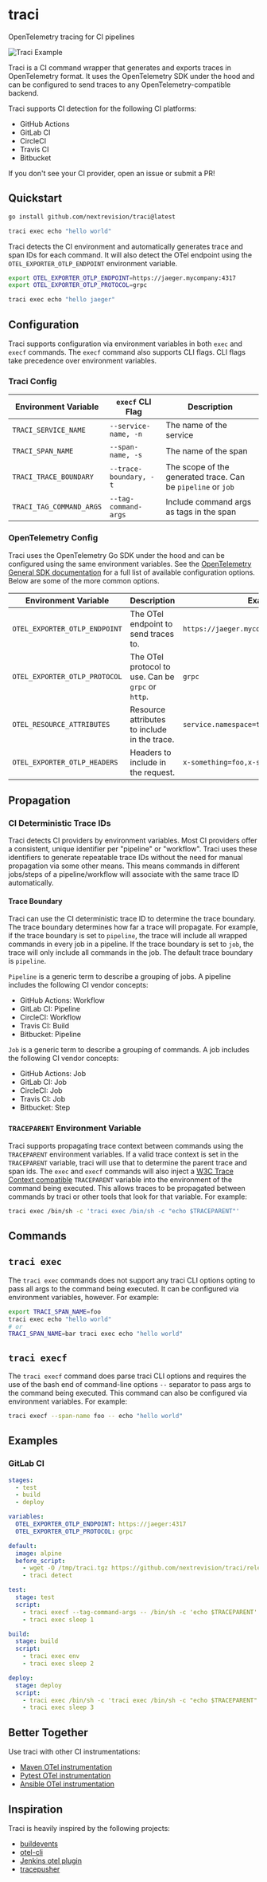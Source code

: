 # traci

OpenTelemetry tracing for CI pipelines

![Traci Example](examples/example-trace.png)

Traci is a CI command wrapper that generates and exports traces in OpenTelemetry format. It uses the OpenTelemetry SDK
under the hood and can be configured to send traces to any OpenTelemetry-compatible backend.

Traci supports CI detection for the following CI platforms:

- GitHub Actions
- GitLab CI
- CircleCI
- Travis CI
- Bitbucket

If you don't see your CI provider, open an issue or submit a PR!

## Quickstart

```bash
go install github.com/nextrevision/traci@latest

traci exec echo "hello world"
```

Traci detects the CI environment and automatically generates trace and span IDs for each command. It will also detect
the OTel endpoint using the `OTEL_EXPORTER_OTLP_ENDPOINT` environment variable.

```bash
export OTEL_EXPORTER_OTLP_ENDPOINT=https://jaeger.mycompany:4317
export OTEL_EXPORTER_OTLP_PROTOCOL=grpc

traci exec echo "hello jaeger"
```

## Configuration

Traci supports configuration via environment variables in both `exec` and `execf` commands. The `execf` command also
supports CLI flags. CLI flags take precedence over environment variables.

### Traci Config

| Environment Variable     | `execf` CLI Flag       | Description                                                  |
|--------------------------|------------------------|--------------------------------------------------------------|
| `TRACI_SERVICE_NAME`     | `--service-name, -n`   | The name of the service                                      |
| `TRACI_SPAN_NAME`        | `--span-name, -s`      | The name of the span                                         |
| `TRACI_TRACE_BOUNDARY`   | `--trace-boundary, -t` | The scope of the generated trace. Can be `pipeline` or `job` |
| `TRACI_TAG_COMMAND_ARGS` | `--tag-command-args`   | Include command args as tags in the span                     |

### OpenTelemetry Config

Traci uses the OpenTelemetry Go SDK under the hood and can be configured using the same environment variables. See the
[OpenTelemetry General SDK documentation](https://opentelemetry.io/docs/concepts/sdk-configuration/general-sdk-configuration/)
for a full list of available configuration options. Below are some of the more common options.

| Environment Variable          | Description                                        | Example Value                                    |
|-------------------------------|----------------------------------------------------|--------------------------------------------------|
| `OTEL_EXPORTER_OTLP_ENDPOINT` | The OTel endpoint to send traces to.               | `https://jaeger.mycompany:4317`                  |
| `OTEL_EXPORTER_OTLP_PROTOCOL` | The OTel protocol to use. Can be `grpc` or `http`. | `grpc`                                           |
| `OTEL_RESOURCE_ATTRIBUTES`    | Resource attributes to include in the trace.       | `service.namespace=tutorial,service.version=1.0` |
| `OTEL_EXPORTER_OTLP_HEADERS`  | Headers to include in the request.                 | `x-something=foo,x-something-else=bar`           |

## Propagation

### CI Deterministic Trace IDs

Traci detects CI providers by environment variables. Most CI providers offer a consistent, unique identifier per
"pipeline" or "workflow". Traci uses these identifiers to generate repeatable trace IDs without the need for manual
propagation via some other means. This means commands in different jobs/steps of a pipeline/workflow will associate
with the same trace ID automatically.

#### Trace Boundary

Traci can use the CI deterministic trace ID to determine the trace boundary. The trace boundary determines how far a
trace will propagate. For example, if the trace boundary is set to `pipeline`, the trace will include all wrapped commands
in every job in a pipeline. If the trace boundary is set to `job`, the trace will only include all commands in the job.
The default trace boundary is `pipeline`.

`Pipeline` is a generic term to describe a grouping of jobs. A pipeline includes the following CI vendor concepts:

- GitHub Actions: Workflow
- GitLab CI: Pipeline
- CircleCI: Workflow
- Travis CI: Build
- Bitbucket: Pipeline

`Job` is a generic term to describe a grouping of commands. A job includes the following CI vendor concepts:

- GitHub Actions: Job
- GitLab CI: Job
- CircleCI: Job
- Travis CI: Job
- Bitbucket: Step

### `TRACEPARENT` Environment Variable

Traci supports propagating trace context between commands using the `TRACEPARENT` environment variables. If a valid
trace context is set in the `TRACEPARENT` variable, traci will use that to determine the parent trace and span ids. The
`exec` and `execf` commands will also inject a [W3C Trace Context compatible](https://www.w3.org/TR/trace-context/)
`TRACEPARENT` variable into the environment of the command being executed. This allows traces to be propagated between
commands by traci or other tools that look for that variable. For example:

```bash
traci exec /bin/sh -c 'traci exec /bin/sh -c "echo $TRACEPARENT"'
```

## Commands

## `traci exec`

The `traci exec` commands does not support any traci CLI options opting to pass all args to the command being executed. It
can be configured via environment variables, however. For example:

```bash
export TRACI_SPAN_NAME=foo
traci exec echo "hello world"
# or
TRACI_SPAN_NAME=bar traci exec echo "hello world"
```

## `traci execf`

The `traci execf` command does parse traci CLI options and requires the use of the bash end of command-line options `--`
separator to pass args to the command being executed. This command can also be configured via environment variables. For
example:

```bash
traci execf --span-name foo -- echo "hello world"
```

## Examples

### GitLab CI

```yaml
stages:
  - test
  - build
  - deploy

variables:
  OTEL_EXPORTER_OTLP_ENDPOINT: https://jaeger:4317
  OTEL_EXPORTER_OTLP_PROTOCOL: grpc

default:
  image: alpine
  before_script:
    - wget -O /tmp/traci.tgz https://github.com/nextrevision/traci/releases/download/v0.3.2/traci_0.3.2_linux_amd64.tar.gz && tar -C /usr/local/bin -xzf /tmp/traci.tgz traci
    - traci detect

test:
  stage: test
  script:
    - traci execf --tag-command-args -- /bin/sh -c 'echo $TRACEPARENT'
    - traci exec sleep 1

build:
  stage: build
  script:
    - traci exec env
    - traci exec sleep 2

deploy:
  stage: deploy
  script:
    - traci exec /bin/sh -c 'traci exec /bin/sh -c "echo $TRACEPARENT"'
    - traci exec sleep 3
```

## Better Together

Use traci with other CI instrumentations:

- [Maven OTel instrumentation](https://github.com/open-telemetry/opentelemetry-java-contrib/tree/main/maven-extension)
- [Pytest OTel instrumentation](https://pypi.org/project/pytest-otel/)
- [Ansible OTel instrumentation](https://docs.ansible.com/ansible/latest/collections/community/general/opentelemetry_callback.html)

## Inspiration

Traci is heavily inspired by the following projects:

- [buildevents](https://github.com/honeycombio/buildevents)
- [otel-cli](https://github.com/equinix-labs/otel-cli)
- [Jenkins otel plugin](https://github.com/jenkinsci/opentelemetry-plugin/tree/master)
- [tracepusher](https://github.com/agardnerIT/tracepusher)
